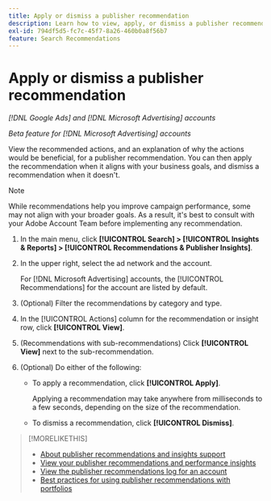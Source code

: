 ```yaml
---
title: Apply or dismiss a publisher recommendation
description: Learn how to view, apply, or dismiss a publisher recommendation.
exl-id: 794df5d5-fc7c-45f7-8a26-460b0a8f56b7
feature: Search Recommendations
---
```

# Apply or dismiss a publisher recommendation
 
*[!DNL Google Ads] and [!DNL Microsoft Advertising] accounts*

*Beta feature for [!DNL Microsoft Advertising] accounts*

View the recommended actions, and an explanation of why the actions would be beneficial, for a publisher recommendation. You can then apply the recommendation when it aligns with your business goals, and dismiss a recommendation when it doesn't.

>[!NOTE]
>
>While recommendations help you improve campaign performance, some may not align with your broader goals. As a result, it's best to consult with your Adobe Account Team before implementing any recommendation.

1. In the main menu, click **[!UICONTROL Search] > [!UICONTROL Insights & Reports] > [!UICONTROL Recommendations & Publisher Insights]**.

1. In the upper right, select the ad network and the account.

   For [!DNL Microsoft Advertising] accounts, the [!UICONTROL Recommendations] for the account are listed by default.

1. (Optional) Filter the recommendations by category and type.

1. In the [!UICONTROL Actions] column for the recommendation or insight row, click **[!UICONTROL View]**.

1. (Recommendations with sub-recommendations) Click **[!UICONTROL View]** next to the sub-recommendation. 

1. (Optional) Do either of the following:
    
    * To apply a recommendation, click **[!UICONTROL Apply]**.
     
       Applying a recommendation may take anywhere from milliseconds to a few seconds, depending on the size of the recommendation.
    
    * To dismiss a recommendation, click **[!UICONTROL Dismiss]**.
 
>[!MORELIKETHIS]
>
>* [About publisher recommendations and insights support](recommendation-support.md)
>* [View your publisher recommendations and performance insights](recommendation-view.md)
>* [View the publisher recommendations log for an account](recommendation-view-log.md)
>* [Best practices for using publisher recommendations with portfolios](recommendation-best-practices.md)

